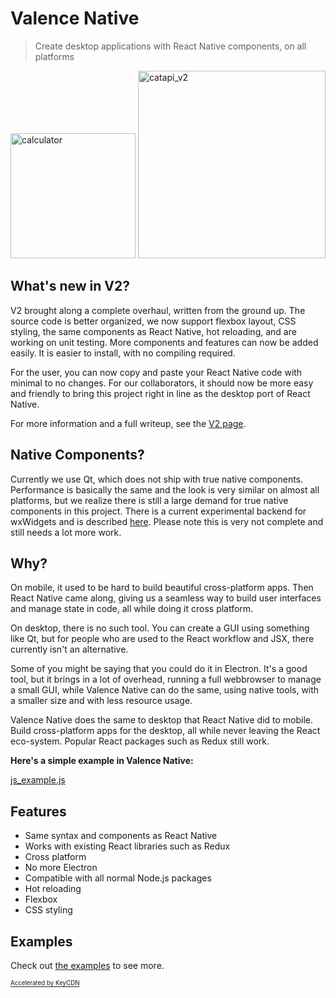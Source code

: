 # Valence Native

> Create desktop applications with React Native components, on all platforms

<img src="calculator.png" alt="calculator" width="200"/>
<img src="catapi_v2.png" alt="catapi_v2" height="300"/>

## What's new in V2?

V2 brought along a complete overhaul, written from the ground up. The source code is better organized, we now support flexbox layout, CSS
styling, the same components as React Native, hot reloading, and are working on unit testing. More components and features can now be added easily. It is easier to install, with no compiling required.

For the user,
you can now copy and paste your React Native code with minimal to no changes. For our collaborators, it should now be more easy and friendly to
bring this project right in line as the desktop port of React Native.

For more information and a full writeup, see the [V2 page](v2_changes.md).

## Native Components?

Currently we use Qt, which does not ship with true native components. Performance is basically the same and the look is very similar on almost all
platforms, but we realize there is still a large demand for true native components in this project. There is a current experimental
backend for wxWidgets and is described [here](wx_backend.md). Please note this is very not complete and still needs a lot more work.

## Why?

On mobile, it used to be hard to build beautiful cross-platform apps. Then React Native came along, giving us
a seamless way to build user interfaces and manage state in code, all while doing it cross platform.

On desktop, there is no such tool. You can create a GUI using something like Qt, but for people who are used to the React workflow and JSX, there currently isn't an alternative.

Some of you might be saying that you could do it in Electron. It's a good tool, but it brings in a lot of overhead, running a full webbrowser
to manage a small GUI, while Valence Native can do the same, using native tools, with a smaller size and with less resource usage.

Valence Native does the same
to desktop that React Native did to mobile. Build cross-platform apps for the desktop, all while never leaving the React eco-system. Popular
React packages such as Redux still work.

**Here's a simple example in Valence Native:**

[js_example.js](js_example.js ':include :type=code jsx')

## Features

- Same syntax and components as React Native
- Works with existing React libraries such as Redux
- Cross platform
- No more Electron
- Compatible with all normal Node.js packages
- Hot reloading
- Flexbox
- CSS styling

## Examples

Check out [the examples](https://github.com/kusti8/valence-native/tree/master/examples) to see more.

<a href="https://www.keycdn.com/"><sub><sup>Accelerated by KeyCDN</sup></sub></a>
